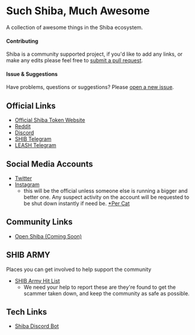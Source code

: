 # Such Shiba, Much Awesome
A collection of awesome things in the Shiba ecosystem.

#### Contributing
Shiba is a community supported project, if you'd like to add any links, or make any edits please feel free to [submit a pull request](https://github.com/openshiba/awesome/pulls).

#### Issue & Suggestions
Have problems, questions or suggestions? Please [open a new issue](https://github.com/openshiba/awesome/issues).

## Official Links
- [Official Shiba Token Website](https://www.shibatoken.com)
- [Reddit](https://www.reddit.com/r/SHIBArmy/)
- [Discord](https://discord.gg/shibatoken)
- [SHIB Telegram](https://t.me/shibainuthedogecoinkiller)
- [LEASH Telegram](https://t.me/officialleashtoken)

## Social Media Accounts
- [Twitter](https://twitter.com/shibtoken)
- [Instagram](https://instagram.com/shibainutokenofficiall?utm_medium=copy_link)
  - this will be the official unless someone else is running a bigger and better one. Any suspect activity on the account will be requested to be shut down instantly if need be. [*Per Cat](https://discord.com/channels/740287152843128944/836197779733741609/844358076387688508)


## Community Links
- [Open Shiba (Coming Soon)](https://openshiba.org)


## SHIB ARMY
Places you can get involved to help support the community
- [SHIB Army Hit List](https://docs.google.com/spreadsheets/d/109rtn6uE1LAbgPwZc1NX1Gjc0EfGhq_BAf7aX7ztOIw/edit#gid=0)
  - We need your help to report these are they're found to get the scammer taken down, and keep the community as safe as possible.


## Tech Links
- [Shiba Discord Bot](https://github.com/coleman2246/Shiba-Bot)